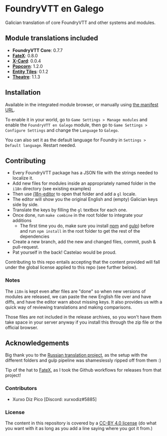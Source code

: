 # FoundryVTT en Galego

Galician translation of core FoundryVTT and other systems and modules.

## Module translations included

- **FoundryVTT Core**: 0.7.7
- **[FateX](https://github.com/anvil-vtt/FateX)**: 0.8.0
- **[X-Card](https://github.com/Sk1mble/XCard)**: 0.0.4
- **[Popcorn](https://github.com/Sk1mble/Popcorn)**: 1.2.0
- **[Entity Tiles](https://github.com/xurxodiz/foundryvtt-entity-tiles)**: 0.1.2
- **[Theatre](https://github.com/League-of-Foundry-Developers/fvtt-module-theatre)**: 1.1.3

## Installation

Available in the integrated module browser, or manually using
[the manifest URL](https://github.com/xurxodiz/foundryvtt-gl/releases/latest/download/module.json).

To enable it in your world, go to `Game Settings > Manage modules` and enable the `FoundryVTT en Galego` module,
then go to `Game Settings > Configure Settings` and change the `Language` to `Galego`.

You can also set it as the default language for Foundry in `Settings > Default language`. Restart needed.

## Contributing

- Every FoundryVTT package has a JSON file with the strings needed to localize it.
- Add new files for modules inside an appropriately named folder in the `i18n` directory (see existing examples)
- Then use [i18n-editor](https://github.com/andi34/i18n-editor) to open that folder and add a `gl` locale.
- The editor will show you the original English and (empty) Galician keys side by side.
- Translate the keys by filling the `gl` textbox for each one.
- Once done, run `make combine` in the root folder to integrate your additions
	- The first time you do, make sure you install [npm](https://www.npmjs.com/) and [gulp](https://gulpjs.com/docs/en/getting-started/quick-start))
	before and run `npm install` in the root folder to get the rest of the dependencies
- Create a new branch, add the new and changed files, commit, push & pull-request.
- Pat yourself in the back! Castelao would be proud.

Contributing to this repo entails accepting that the content provided will fall under the global
license applied to this repo (see further below).

### Notes

The `i18n` is kept even after files are "done" so when new versions of modules are released,
we can paste the new English file over and have diffs, and have the editor warn about missing keys.
It also provides us with a quick way of reviewing translations and making comparisons.

Those files are not included in the release archives, so you won't have them take space
in your server anyway if you install this through the zip file or the official browser.

## Acknowledgements

Big thank you to the [Russian translation project](https://github.com/Phenomen/foundry-vtt-ru),
as the setup with the different folders and gulp pipeline was shameslessly ripped off from them :)

Tip of the hat to [FateX](https://github.com/anvil-vtt/FateX), as I took the Github workflows for releases from that project!

### Contributors

- Xurxo Diz Pico [Discord: xurxodiz#5885]

### License

The content in this repository is covered by a [CC-BY 4.0 license](https://creativecommons.org/licenses/by/4.0/)
(do what you want with it as long as you add a line saying where you got it from.)

